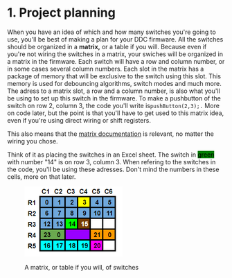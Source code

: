 # 1. Project planning

When you have an idea of which and how many switches you're going to use, you'll be best of making a plan for your DDC firmware. All the switches should be organized in a **matrix,** or a table if you will. Because even if you're not wiring the switches in a matrix, your swiches will be organized in a matrix in the firmware. Each switch will have a row and column number, or in some cases several column numbers. Each slot in the matrix has a package of memory that will be exclusive to the switch using this slot. This memory is used for debouncing algorithms, switch modes and much more. The adress to a matrix slot, a row and a column number, is also what you'll be using to set up this switch in the firmware. To make a pushbutton of the switch on row 2, column 3, the code you'll write is`pushButton(2,3);.` More on code later, but the point is that you'll have to get used to this matrix idea, even if you're using direct wiring or shift registers.&#x20;

This also means that the [matrix documentation](matrix.md) is relevant, no matter the wiring you chose.&#x20;

Think of it as placing the switches in an Excel sheet. The switch in <mark style="background-color:green;">green</mark> with number "14" is on row 3, column 3. When refering to the switches in the code, you'll be using these adresses. Don't mind the numbers in these cells, more on that later.&#x20;

<figure><img src="../.gitbook/assets/image (3) (1).png" alt=""><figcaption><p>A matrix, or table if you will, of switches</p></figcaption></figure>

